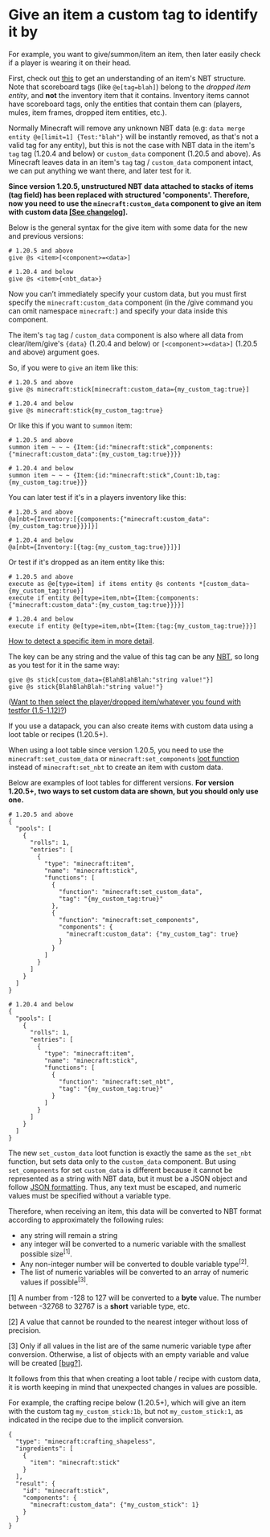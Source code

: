 # Give an item a custom tag to identify it by

For example, you want to give/summon/item an item, then later easily check if a player is wearing it on their head. 

First, check out [this](https://drive.google.com/file/d/0B5GBricpOPLnSEJ2YW1ocldHVkE/view?usp=sharing&resourcekey=0-xlxvTptTpoQF-TTlFKaT_g) to get an understanding of an item's NBT structure. Note that scoreboard tags (like `@e[tag=blah]`) belong to the *dropped item entity*, and **not** the inventory item that it contains. Inventory items cannot have scoreboard tags, only the entities that contain them can (players, mules, item frames, dropped item entities, etc.). 

Normally Minecraft will remove any unknown NBT data (e.g: `data merge entity @e[limit=1] {Test:"blah"}` will be instantly removed, as that's not a valid tag for any entity), but this is not the case with NBT data in the item's `tag` tag (1.20.4 and below) or `custom_data` component (1.20.5 and above). As Minecraft leaves data in an item's `tag` tag / `custom_data` component intact, we can put anything we want there, and later test for it.

**Since version 1.20.5, unstructured NBT data attached to stacks of items (tag field) has been replaced with structured 'components'. Therefore, now you need to use the `minecraft:custom_data` component to give an item with custom data [\[See changelog\]](https://minecraft.wiki/w/Java_Edition_1.20.5#Command_format_2).**

Below is the general syntax for the give item with some data for the new and previous versions:

    # 1.20.5 and above
    give @s <item>[<component>=<data>]
    
    # 1.20.4 and below
    give @s <item>{<nbt_data>}

Now you can’t immediately specify your custom data, but you must first specify the `minecraft:custom_data` component (in the /give command you can omit namespace `minecraft:`) and specify your data inside this component.

The item's `tag` tag / `custom_data` component is also where all data from clear/item/give's `{data}` (1.20.4 and below) or `[<component>=<data>]` (1.20.5 and above) argument goes.

So, if you were to `give` an item like this:

    # 1.20.5 and above
    give @s minecraft:stick[minecraft:custom_data={my_custom_tag:true}]

    # 1.20.4 and below
    give @s minecraft:stick{my_custom_tag:true}

Or like this if you want to `summon` item:

    # 1.20.5 and above
    summon item ~ ~ ~ {Item:{id:"minecraft:stick",components:{"minecraft:custom_data":{my_custom_tag:true}}}}

    # 1.20.4 and below
    summon item ~ ~ ~ {Item:{id:"minecraft:stick",Count:1b,tag:{my_custom_tag:true}}}

You can later test if it's in a players inventory like this:

    # 1.20.5 and above
    @a[nbt={Inventory:[{components:{"minecraft:custom_data":{my_custom_tag:true}}}]}]

    # 1.20.4 and below
    @a[nbt={Inventory:[{tag:{my_custom_tag:true}}]}]
    
Or test if it's dropped as an item entity like this:

    # 1.20.5 and above
    execute as @e[type=item] if items entity @s contents *[custom_data~{my_custom_tag:true}]
    execute if entity @e[type=item,nbt={Item:{components:{"minecraft:custom_data":{my_custom_tag:true}}}}]

    # 1.20.4 and below
    execute if entity @e[type=item,nbt={Item:{tag:{my_custom_tag:true}}}]

[How to detect a specific item in more detail](/questions/detectitem.md).

The key can be any string and the value of this tag can be any [NBT](https://minecraft.wiki/w/NBT_format), so long as you test for it in the same way:

    give @s stick[custom_data={BlahBlahBlah:"string value!"}]
    give @s stick{BlahBlahBlah:"string value!"}

([Want to then select the player/dropped item/whatever you found with testfor (1.5-1.12)?](/questions/tagentity.md))

If you use a datapack, you can also create items with custom data using a loot table or recipes (1.20.5+).

When using a loot table since version 1.20.5, you need to use the `minecraft:set_custom_data` or `minecraft:set_components` [loot function](https://minecraft.wiki/w/Item_modifier) instead of `minecraft:set_nbt` to create an item with custom data.

Below are examples of loot tables for different versions. **For version 1.20.5+, two ways to set custom data are shown, but you should only use one.**

```
# 1.20.5 and above
{
  "pools": [
    {
      "rolls": 1,
      "entries": [
        {
          "type": "minecraft:item",
          "name": "minecraft:stick",
          "functions": [
            {
              "function": "minecraft:set_custom_data",
              "tag": "{my_custom_tag:true}"
            },
            {
              "function": "minecraft:set_components",
              "components": {
                "minecraft:custom_data": {"my_custom_tag": true}
              }
            }
          ]
        }
      ]
    }
  ]
}

# 1.20.4 and below
{
  "pools": [
    {
      "rolls": 1,
      "entries": [
        {
          "type": "minecraft:item",
          "name": "minecraft:stick",
          "functions": [
            {
              "function": "minecraft:set_nbt",
              "tag": "{my_custom_tag:true}"
            }
          ]
        }
      ]
    }
  ]
}
```

The new `set_custom_data` loot function is exactly the same as the `set_nbt` function, but sets data only to the `custom_data` component. But using `set_components` for set `custom_data` is different because it cannot be represented as a string with NBT data, but it must be a JSON object and follow [JSON formatting](https://minecraft.wiki/w/JSON). Thus, any text must be escaped, and numeric values must be specified without a variable type.

Therefore, when receiving an item, this data will be converted to NBT format according to approximately the following rules:

* any string will remain a string
* any integer will be converted to a numeric variable with the smallest possible size<sup>[1]</sup>.
* Any non-integer number will be converted to double variable type<sup>[2]</sup>.
* The list of numeric variables will be converted to an array of numeric values if possible<sup>[3]</sup>.

\[1\] A number from -128 to 127 will be converted to a **byte** value. The number between -32768 to 32767 is a **short** variable type, etc.

\[2\] A value that cannot be rounded to the nearest integer without loss of precision.

\[3\] Only if all values in the list are of the same numeric variable type after conversion. Otherwise, a list of objects with an empty variable and value will be created [\[bug?\]](https://i.imgur.com/ZXndsgB.png).

It follows from this that when creating a loot table / recipe with custom data, it is worth keeping in mind that unexpected changes in values are possible.

For example, the crafting recipe below (1.20.5+), which will give an item with the custom tag `my_custom_stick:1b`, but not `my_custom_stick:1`, as indicated in the recipe due to the implicit conversion.

```
{
  "type": "minecraft:crafting_shapeless",
  "ingredients": [
    {
      "item": "minecraft:stick"
    }
  ],
  "result": {
    "id": "minecraft:stick",
    "components": {
      "minecraft:custom_data": {"my_custom_stick": 1}
    }
  }
}
```
